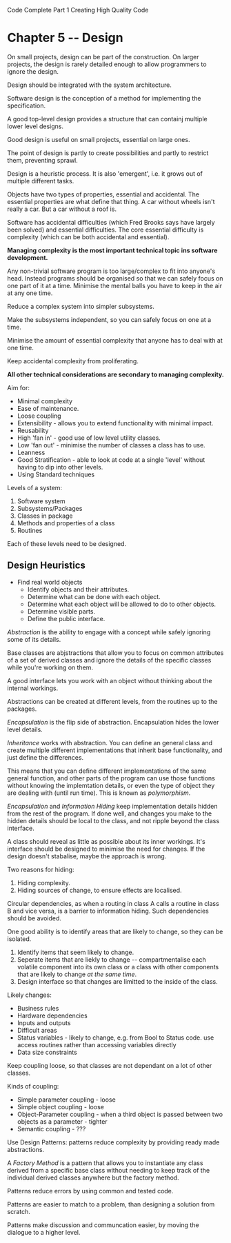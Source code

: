 Code Complete
Part 1
Creating High Quality Code

# Chapter 5 -- Design

On small projects, design can be part of the construction. On larger projects, the design is rarely detailed enough to allow programmers to ignore the design.

Design should be integrated with the system architecture.

Software design is the conception of a method for implementing the specification.

A good top-level design provides a structure that can containj multiple lower level designs.

Good design is useful on small projects, essential on large ones.

The point of design is partly to create possibilities and partly to restrict them, preventing sprawl.

Design is a heuristic process. It is also 'emergent', i.e. it grows out of multiple different tasks.

Objects have two types of properties, essential and accidental. The essential properties are what define that thing. A car without wheels isn't really a car. But a car without a roof is.

Software has accidental difficulties (which Fred Brooks says have largely been solved) and essential difficulties. The core essential difficulty is complexity (which can be both accidental and essential).

**Managing complexity is the most important technical topic ins software development.**

Any non-trivial software program is too large/complex to fit into anyone's head. Instead programs should be organised so that we can safely focus on one part of it at a time. Minimise the mental balls you have to keep in the air at any one time.

Reduce a complex system into simpler subsystems.

Make the subsystems independent, so you can safely focus on one at a time.

Minimise the amount of essential complexity that anyone has to deal with at one time.

Keep accidental complexity from proliferating.

**All other technical considerations are secondary to managing complexity.**

Aim for:

* Minimal complexity
* Ease of maintenance.
* Loose coupling
* Extensibility - allows you to extend functionality with minimal impact.
* Reusability
* High 'fan in' - good use of low level utility classes.
* Low 'fan out' - minimise the number of classes a class has to use.
* Leanness
* Good Stratification - able to look at code at a single 'level' without having to dip into other levels.
* Using Standard techniques

Levels of a system:

1. Software system
2. Subsystems/Packages
3. Classes in package
4. Methods and properties of a class
5. Routines

Each of these levels need to be designed.

## Design Heuristics

* Find real world objects
    *   Identify objects and their attributes.
    *   Determine what can be done with each object.
    *   Determine what each object will be allowed to do to other objects.
    *   Determine visible parts.
    *   Define the public interface.

_Abstraction_ is the ability to engage with a concept while safely ignoring some of its details.

Base classes are abjstractions that allow you to focus on common attributes of a set of derived classes and ignore the details of the specific classes while you're working on them. 

A good interface lets you work with an object without thinking about the internal workings.

Abstractions can be created at different levels, from the routines up to the packages.

_Encapsulation_ is the flip side of abstraction. Encapsulation hides the lower level details.

_Inheritance_ works with abstraction. You can define an general class and create multiple different implementations that inherit base functionality, and just define the differences.

This means that you can define different implementations of the same general function, and other parts of the program can use those functions without knowing the implemtation details, or even the type of object they are dealing with (until run time). This is known as _polymorphism_.

_Encapsulation_ and _Information Hiding_ keep implementation details hidden from the rest of the program. If done well, and changes you make to the hidden details should be local to the class, and not ripple beyond the class interface.

A class should reveal as little as possible about its inner workings. It's interface should be designed to minimise the need for changes. If the design doesn't stabalise, maybe the approach is wrong.

Two reasons for hiding:

1. Hiding complexity.
2. Hiding sources of change, to ensure effects are localised.

Circular dependencies, as when a routing in class A calls a routine in class B and vice versa, is a barrier to information hiding. Such dependencies should be avoided.

One good ability is to identify areas that are likely to change, so they can be isolated. 

1. Identify items that seem likely to change.
2. Seperate items that are liekly to change -- compartmentalise each volatile component into its own class or a class with other components that are likely to change _at the same time_.
3. Design interface so that changes are limitted to the inside of the class.

Likely changes:

* Business rules
* Hardware dependencies
* Inputs and outputs
* Difficult areas
* Status variables - likely to change, e.g. from Bool to Status code. use access routines rather than accessing variables directly
* Data size constraints

Keep coupling loose, so that classes are not dependant on a lot of other classes.

Kinds of coupling:
    
* Simple parameter coupling - loose
* Simple object coupling - loose
* Object-Parameter coupling - when a third object is passed between two objects as a parameter - tighter
* Semantic coupling - ???

Use Design Patterns: patterns reduce complexity by providing ready made abstractions.

A _Factory Method_ is a pattern that allows you to instantiate any class derived from a specific base class without needing to keep track of the individual derived classes anywhere but the factory method.

Patterns reduce errors by using common and tested code.

Patterns are easier to match to a problem, than designing a solution from scratch.

Patterns make discussion and communcation easier, by moving the dialogue to a higher level.
